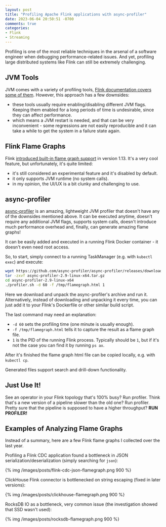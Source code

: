 ```yaml
---
layout: post
title: "Profiling Apache Flink applications with async-profiler"
date: 2023-06-04 20:50:51 -0700
comments: true
categories: 
- Flink
- Streaming
---
```


Profiling is one of the most reliable techniques in the arsenal of a software engineer when debugging performance-related issues. And yet, profiling large distributed systems like Flink can still be extremely challenging.

<!-- more -->

## JVM Tools

JVM comes with a variety of profiling tools, [Flink documentation covers some of them](https://nightlies.apache.org/flink/flink-docs-master/docs/ops/debugging/application_profiling/). However, this approach has a few downsides:

- these tools usually require enabling/disabling different JVM flags. Keeping them enabled for a long periods of time is undesirable, since they can affect performance.
- which means a JVM restart is needed, and that can be very inconvenient - some regressions are not easily reproducible and it can take a while to get the system in a failure state again.

## Flink Flame Graphs

Flink [introduced built-in flame graph support](https://nightlies.apache.org/flink/flink-docs-master/docs/ops/debugging/flame_graphs/) in version 1.13. It's a very cool feature, but unfortunately, it's quite limited:

- it's still considered an experimental feature and it's disabled by default.
- it only supports JVM runtime (no system calls).
- in my opinion, the UI/UX is a bit clunky and challenging to use.


## async-profiler

[async-profiler](https://github.com/async-profiler/async-profiler) is an amazing, lightweight JVM profiler that doesn't have any of the downsides mentioned above. It can be executed anytime, doesn't require any additional JVM flags, supports system calls, doesn't introduce much performance overhead and, finally, can generate amazing flame graphs!

It can be easily added and executed in a running Flink Docker container - it doesn't even need root access.

So, to start, simply connect to a running TaskManager (e.g. with `kubectl exec`) and execute:

```bash
wget https://github.com/async-profiler/async-profiler/releases/download/v2.9/async-profiler-2.9-linux-x64.tar.gz
tar -zxvf async-profiler-2.9-linux-x64.tar.gz
cd async-profiler-2.9-linux-x64
./profiler.sh -d 60 -f /tmp/flamegraph.html 1
```

Here we download and unpack the async-profiler's archive and run it. Alternatively, instead of downloading and unpacking it every time, you can just add it to your Flink's Dockerfile or other similar build script.

The last command may need an explanation:

- `-d 60` sets the profiling time (one minute is usually enough).
- `-f /tmp/flamegraph.html` tells it to capture the result as a flame graph file.
- `1` is the PID of the running Flink process. Typically should be `1`, but if it's not the case you can find it by running `ps ax`.

After it's finished the flame graph html file can be copied locally, e.g. with `kubectl cp`.

Generated files support search and drill-down functionality.

## Just Use It!

See an operator in your Flink topology that's 100% busy? Run profiler. Think that's a new version of a pipeline slower than the old one? Run profiler. Pretty sure that the pipeline is supposed to have a higher throughput? **RUN PROFILER!** 

## Examples of Analyzing Flame Graphs

Instead of a summary, here are a few Flink flame graphs I collected over the last year.

Profiling a Flink CDC application found a bottleneck in JSON serialization/deserialization (simply searching for `json`):

{% img /images/posts/flink-cdc-json-flamegraph.png 900 %}

ClickHouse Flink connector is bottlenecked on string escaping (fixed in later versions):

{% img /images/posts/clickhouse-flamegraph.png 900 %}

RocksDB IO as a bottleneck, very common issue (the investigation showed that SSD wasn't used): 

{% img /images/posts/rocksdb-flamegraph.png 900 %}
